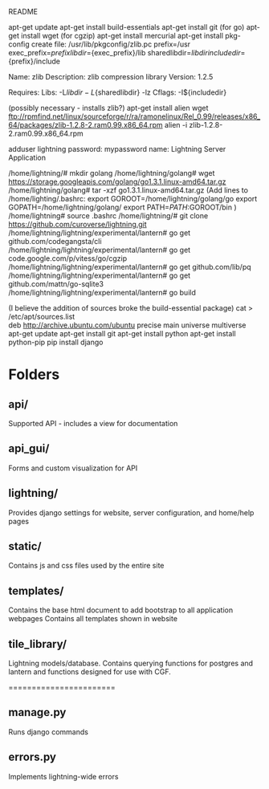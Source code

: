 README

apt-get update
apt-get install build-essentials
apt-get install git
(for go)
apt-get install wget
(for cgzip)
apt-get install mercurial
apt-get install pkg-config
create file: /usr/lib/pkgconfig/zlib.pc
  prefix=/usr
  exec_prefix=${prefix}
  libdir=${exec_prefix}/lib
  sharedlibdir=${libdir}
  includedir=${prefix}/include

  Name: zlib
  Description: zlib compression library
  Version: 1.2.5

  Requires:
  Libs: -L${libdir} -L${sharedlibdir} -lz
  Cflags: -I${includedir}

(possibly necessary - installs zlib?)
apt-get install alien
wget ftp://rpmfind.net/linux/sourceforge/r/ra/ramonelinux/Rel_0.99/releases/x86_64/packages/zlib-1.2.8-2.ram0.99.x86_64.rpm
alien -i zlib-1.2.8-2.ram0.99.x86_64.rpm



adduser lightning
password: mypassword
name: Lightning Server Application


/home/lightning/# mkdir golang
/home/lightning/golang# wget https://storage.googleapis.com/golang/go1.3.1.linux-amd64.tar.gz
/home/lightning/golang# tar -xzf go1.3.1.linux-amd64.tar.gz
(Add lines to /home/lighting/.bashrc:
  export GOROOT=/home/lightning/golang/go
  export GOPATH=/home/lightning/golang/
  export PATH=$PATH:$GOROOT/bin
  )
/home/lightning# source .bashrc
/home/lightning/# git clone https://github.com/curoverse/lightning.git
/home/lightning/lightning/experimental/lantern# go get github.com/codegangsta/cli
/home/lightning/lightning/experimental/lantern# go get code.google.com/p/vitess/go/cgzip
/home/lightning/lightning/experimental/lantern# go get github.com/lib/pq
/home/lightning/lightning/experimental/lantern# go get github.com/mattn/go-sqlite3
/home/lightning/lightning/experimental/lantern# go build

(I believe the addition of sources broke the build-essential package)
cat > /etc/apt/sources.list  
deb http://archive.ubuntu.com/ubuntu precise main universe multiverse
apt-get update
apt-get install git
apt-get install python
apt-get install python-pip
pip install django



Folders
=======================

## api/
   Supported API - includes a view for documentation

## api_gui/
   Forms and custom visualization for API

## lightning/
  Provides django settings for website, server configuration, and home/help pages

## static/
  Contains js and css files used by the entire site

## templates/
  Contains the base html document to add bootstrap to all application webpages
  Contains all templates shown in website

## tile_library/
  Lightning models/database. Contains querying functions for postgres and lantern and
  functions designed for use with CGF.

=======================
## manage.py
  Runs django commands

## errors.py
  Implements lightning-wide errors
